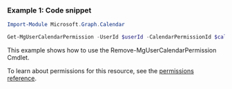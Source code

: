 ### Example 1: Code snippet

```powershellImport-Module Microsoft.Graph.Calendar

Get-MgUserCalendarPermission -UserId $userId -CalendarPermissionId $calendarPermissionId
```
This example shows how to use the Remove-MgUserCalendarPermission Cmdlet.
To learn about permissions for this resource, see the [permissions reference](/graph/permissions-reference).

